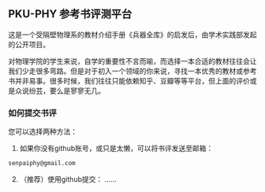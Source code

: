 ## PKU-PHY 参考书评测平台

这是一个受隔壁物理系的教材介绍手册《兵器全库》的启发后，由学术实践部发起的公开项目。

对物理学院的学生来说，自学的重要性不言而喻，而选择一本合适的教材往往会让我们少走很多弯路。但是对于初入一个领域的你来说，寻找一本优秀的教材或参考书并非易事。很多时候，我们往往只能依赖知乎、豆瓣等等平台，但上面的评价或是众说纷芸，要么是寥寥无几。


### 如何提交书评

您可以选择两种方法：  
1) 如果你没有github账号，或只是太懒，可以将书评发送至邮箱：
```markdown
senpaiphy@gmail.com
```
2) （推荐）使用github提交：
......


